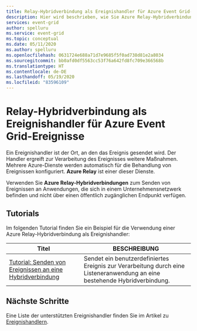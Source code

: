 ```yaml
---
title: Relay-Hybridverbindung als Ereignishandler für Azure Event Grid-Ereignisse
description: Hier wird beschrieben, wie Sie Azure Relay-Hybridverbindungen als Ereignishandler für Azure Event Grid-Ereignisse verwenden können.
services: event-grid
author: spelluru
ms.service: event-grid
ms.topic: conceptual
ms.date: 05/11/2020
ms.author: spelluru
ms.openlocfilehash: 0631724e688a71d7e9685f5f0ad738d81e2a8034
ms.sourcegitcommit: bb0afd0df5563cc53f76a642fd8fc709e366568b
ms.translationtype: HT
ms.contentlocale: de-DE
ms.lasthandoff: 05/19/2020
ms.locfileid: "83596109"
---
```

# <a name="relay-hybrid-connection-as-an-event-handler-for-azure-event-grid-events"></a>Relay-Hybridverbindung als Ereignishandler für Azure Event Grid-Ereignisse
Ein Ereignishandler ist der Ort, an den das Ereignis gesendet wird. Der Handler ergreift zur Verarbeitung des Ereignisses weitere Maßnahmen. Mehrere Azure-Dienste werden automatisch für die Behandlung von Ereignissen konfiguriert. **Azure Relay** ist einer dieser Dienste. 

Verwenden Sie **Azure Relay-Hybridverbindungen** zum Senden von Ereignissen an Anwendungen, die sich in einem Unternehmensnetzwerk befinden und nicht über einen öffentlich zugänglichen Endpunkt verfügen.

## <a name="tutorials"></a>Tutorials
Im folgenden Tutorial finden Sie ein Beispiel für die Verwendung einer Azure Relay-Hybridverbindung als Ereignishandler: 

|Titel  |BESCHREIBUNG  |
|---------|---------|
| [Tutorial: Senden von Ereignissen an eine Hybridverbindung](custom-event-to-hybrid-connection.md) | Sendet ein benutzerdefiniertes Ereignis zur Verarbeitung durch eine Listeneranwendung an eine bestehende Hybridverbindung. |

## <a name="next-steps"></a>Nächste Schritte
Eine Liste der unterstützten Ereignishandler finden Sie im Artikel zu [Ereignishandlern](event-handlers.md). 